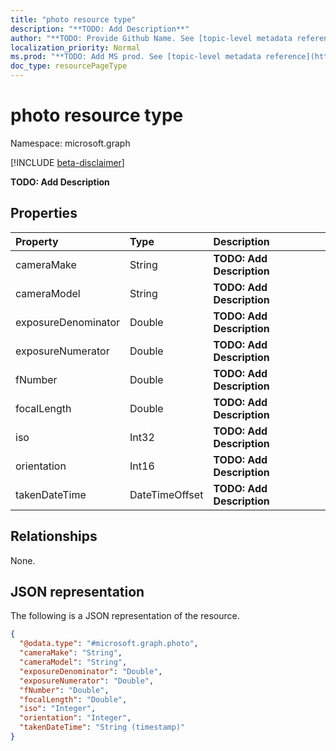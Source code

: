 ```yaml
---
title: "photo resource type"
description: "**TODO: Add Description**"
author: "**TODO: Provide Github Name. See [topic-level metadata reference](https://msgo.azurewebsites.net/add/document/guidelines/metadata.html#topic-level-metadata)**"
localization_priority: Normal
ms.prod: "**TODO: Add MS prod. See [topic-level metadata reference](https://msgo.azurewebsites.net/add/document/guidelines/metadata.html#topic-level-metadata)**"
doc_type: resourcePageType
---
```


# photo resource type

Namespace: microsoft.graph

[!INCLUDE [beta-disclaimer](../../includes/beta-disclaimer.md)]

**TODO: Add Description**

## Properties
|Property|Type|Description|
|:---|:---|:---|
|cameraMake|String|**TODO: Add Description**|
|cameraModel|String|**TODO: Add Description**|
|exposureDenominator|Double|**TODO: Add Description**|
|exposureNumerator|Double|**TODO: Add Description**|
|fNumber|Double|**TODO: Add Description**|
|focalLength|Double|**TODO: Add Description**|
|iso|Int32|**TODO: Add Description**|
|orientation|Int16|**TODO: Add Description**|
|takenDateTime|DateTimeOffset|**TODO: Add Description**|

## Relationships
None.

## JSON representation
The following is a JSON representation of the resource.
<!-- {
  "blockType": "resource",
  "@odata.type": "microsoft.graph.photo"
}
-->
``` json
{
  "@odata.type": "#microsoft.graph.photo",
  "cameraMake": "String",
  "cameraModel": "String",
  "exposureDenominator": "Double",
  "exposureNumerator": "Double",
  "fNumber": "Double",
  "focalLength": "Double",
  "iso": "Integer",
  "orientation": "Integer",
  "takenDateTime": "String (timestamp)"
}
```

